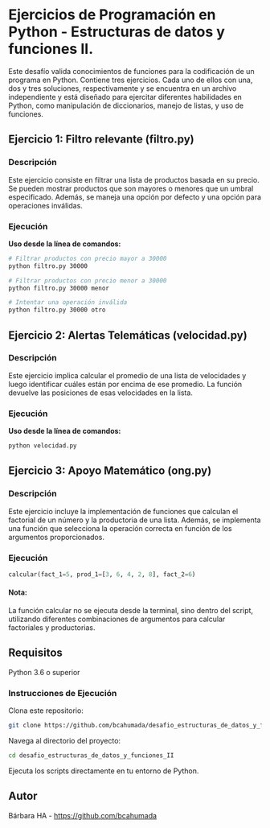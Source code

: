 
# Ejercicios de Programación en Python - Estructuras de datos y funciones II.
Este desafío valida conocimientos de funciones para la codificación de un programa en Python. Contiene tres ejercicios. Cada uno de ellos con una, dos y tres soluciones, respectivamente y se encuentra en un archivo independiente y está diseñado para ejercitar diferentes habilidades en Python, como manipulación de diccionarios, manejo de listas, y uso de funciones.


## Ejercicio 1: Filtro relevante (filtro.py)

### Descripción
Este ejercicio consiste en filtrar una lista de productos basada en su precio. Se pueden mostrar productos que son mayores o menores que un umbral especificado. Además, se maneja una opción por defecto y una opción para operaciones inválidas.

### Ejecución

**Uso desde la línea de comandos:**
```bash
# Filtrar productos con precio mayor a 30000
python filtro.py 30000

# Filtrar productos con precio menor a 30000
python filtro.py 30000 menor

# Intentar una operación inválida
python filtro.py 30000 otro
```


## Ejercicio 2: Alertas Telemáticas (velocidad.py)

### Descripción
Este ejercicio implica calcular el promedio de una lista de velocidades y luego identificar cuáles están por encima de ese promedio. La función devuelve las posiciones de esas velocidades en la lista.

### Ejecución

**Uso desde la línea de comandos:**
```bash
python velocidad.py
```


## Ejercicio 3: Apoyo Matemático (ong.py)

### Descripción
Este ejercicio incluye la implementación de funciones que calculan el factorial de un número y la productoria de una lista. Además, se implementa una función que selecciona la operación correcta en función de los argumentos proporcionados.



### Ejecución
```python
calcular(fact_1=5, prod_1=[3, 6, 4, 2, 8], fact_2=6)
```
#### Nota: 
La función calcular no se ejecuta desde la terminal, sino dentro del script, utilizando diferentes combinaciones de argumentos para calcular factoriales y productorias.

## Requisitos
Python 3.6 o superior


### Instrucciones de Ejecución
Clona este repositorio:

```bash
git clone https://github.com/bcahumada/desafio_estructuras_de_datos_y_funciones_II
```
Navega al directorio del proyecto:

```bash
cd desafio_estructuras_de_datos_y_funciones_II
```
Ejecuta los scripts directamente en tu entorno de Python.


## Autor
Bárbara HA - https://github.com/bcahumada